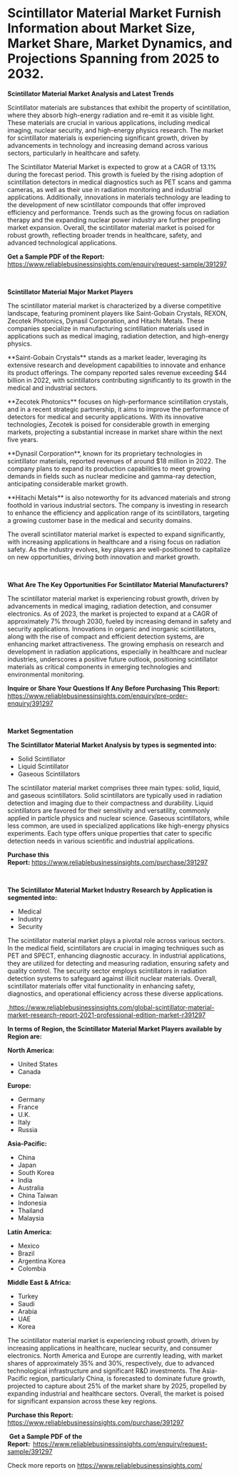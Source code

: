 <p><h1>Scintillator Material Market Furnish Information about Market Size, Market Share, Market Dynamics, and Projections Spanning from 2025 to 2032.</h1></p><p><strong>Scintillator Material Market Analysis and Latest Trends</strong></p>
<p><p>Scintillator materials are substances that exhibit the property of scintillation, where they absorb high-energy radiation and re-emit it as visible light. These materials are crucial in various applications, including medical imaging, nuclear security, and high-energy physics research. The market for scintillator materials is experiencing significant growth, driven by advancements in technology and increasing demand across various sectors, particularly in healthcare and safety.</p><p>The Scintillator Material Market is expected to grow at a CAGR of 13.1% during the forecast period. This growth is fueled by the rising adoption of scintillation detectors in medical diagnostics such as PET scans and gamma cameras, as well as their use in radiation monitoring and industrial applications. Additionally, innovations in materials technology are leading to the development of new scintillator compounds that offer improved efficiency and performance. Trends such as the growing focus on radiation therapy and the expanding nuclear power industry are further propelling market expansion. Overall, the scintillator material market is poised for robust growth, reflecting broader trends in healthcare, safety, and advanced technological applications.</p></p>
<p><strong>Get a Sample PDF of the Report:&nbsp;</strong> <a href="https://www.reliablebusinessinsights.com/enquiry/request-sample/391297?utm_campaign=3133&utm_medium=2&utm_source=Github&utm_content=ia&utm_term=29032025&utm_id=scintillator-material">https://www.reliablebusinessinsights.com/enquiry/request-sample/391297</a></p>
<p>&nbsp;</p>
<p><strong>Scintillator Material Major Market Players</strong></p>
<p><p>The scintillator material market is characterized by a diverse competitive landscape, featuring prominent players like Saint-Gobain Crystals, REXON, Zecotek Photonics, Dynasil Corporation, and Hitachi Metals. These companies specialize in manufacturing scintillation materials used in applications such as medical imaging, radiation detection, and high-energy physics.</p><p>**Saint-Gobain Crystals** stands as a market leader, leveraging its extensive research and development capabilities to innovate and enhance its product offerings. The company reported sales revenue exceeding $44 billion in 2022, with scintillators contributing significantly to its growth in the medical and industrial sectors.</p><p>**Zecotek Photonics** focuses on high-performance scintillation crystals, and in a recent strategic partnership, it aims to improve the performance of detectors for medical and security applications. With its innovative technologies, Zecotek is poised for considerable growth in emerging markets, projecting a substantial increase in market share within the next five years.</p><p>**Dynasil Corporation**, known for its proprietary technologies in scintillator materials, reported revenues of around $18 million in 2022. The company plans to expand its production capabilities to meet growing demands in fields such as nuclear medicine and gamma-ray detection, anticipating considerable market growth.</p><p>**Hitachi Metals** is also noteworthy for its advanced materials and strong foothold in various industrial sectors. The company is investing in research to enhance the efficiency and application range of its scintillators, targeting a growing customer base in the medical and security domains.</p><p>The overall scintillator material market is expected to expand significantly, with increasing applications in healthcare and a rising focus on radiation safety. As the industry evolves, key players are well-positioned to capitalize on new opportunities, driving both innovation and market growth.</p></p>
<p>&nbsp;</p>
<p><strong>What Are The Key Opportunities For Scintillator Material Manufacturers?</strong></p>
<p><p>The scintillator material market is experiencing robust growth, driven by advancements in medical imaging, radiation detection, and consumer electronics. As of 2023, the market is projected to expand at a CAGR of approximately 7% through 2030, fueled by increasing demand in safety and security applications. Innovations in organic and inorganic scintillators, along with the rise of compact and efficient detection systems, are enhancing market attractiveness. The growing emphasis on research and development in radiation applications, especially in healthcare and nuclear industries, underscores a positive future outlook, positioning scintillator materials as critical components in emerging technologies and environmental monitoring.</p></p>
<p><strong>Inquire or Share Your Questions If Any Before Purchasing This Report:</strong> <a href="https://www.reliablebusinessinsights.com/enquiry/pre-order-enquiry/391297?utm_campaign=3133&utm_medium=2&utm_source=Github&utm_content=ia&utm_term=29032025&utm_id=scintillator-material">https://www.reliablebusinessinsights.com/enquiry/pre-order-enquiry/391297</a></p>
<p>&nbsp;</p>
<p><strong>Market Segmentation</strong></p>
<p><strong>The Scintillator Material Market Analysis by types is segmented into:</strong></p>
<p><ul><li>Solid Scintillator</li><li>Liquid Scintillator</li><li>Gaseous Scintillators</li></ul></p>
<p><p>The scintillator material market comprises three main types: solid, liquid, and gaseous scintillators. Solid scintillators are typically used in radiation detection and imaging due to their compactness and durability. Liquid scintillators are favored for their sensitivity and versatility, commonly applied in particle physics and nuclear science. Gaseous scintillators, while less common, are used in specialized applications like high-energy physics experiments. Each type offers unique properties that cater to specific detection needs in various scientific and industrial applications.</p></p>
<p><strong>Purchase this Report:&nbsp;</strong><a href="https://www.reliablebusinessinsights.com/purchase/391297?utm_campaign=3133&utm_medium=2&utm_source=Github&utm_content=ia&utm_term=29032025&utm_id=scintillator-material">https://www.reliablebusinessinsights.com/purchase/391297</a></p>
<p>&nbsp;</p>
<p><strong>The Scintillator Material Market Industry Research by Application is segmented into:</strong></p>
<p><ul><li>Medical</li><li>Industry</li><li>Security</li></ul></p>
<p><p>The scintillator material market plays a pivotal role across various sectors. In the medical field, scintillators are crucial in imaging techniques such as PET and SPECT, enhancing diagnostic accuracy. In industrial applications, they are utilized for detecting and measuring radiation, ensuring safety and quality control. The security sector employs scintillators in radiation detection systems to safeguard against illicit nuclear materials. Overall, scintillator materials offer vital functionality in enhancing safety, diagnostics, and operational efficiency across these diverse applications.</p></p>
<p><a href="https://www.reliablebusinessinsights.com/global-scintillator-material-market-research-report-2021-professional-edition-market-r391297?utm_campaign=3133&utm_medium=2&utm_source=Github&utm_content=ia&utm_term=29032025&utm_id=scintillator-material">&nbsp;https://www.reliablebusinessinsights.com/global-scintillator-material-market-research-report-2021-professional-edition-market-r391297</a></p>
<p><strong>In terms of Region, the Scintillator Material Market Players available by Region are:</strong></p>
<p>
    <p> <strong> North America: </strong>
        <ul>
            <li>United States</li>
            <li>Canada</li>
        </ul>
        </p> 
    <p> <strong> Europe: </strong>
        <ul>
            <li>Germany</li>
            <li>France</li>
            <li>U.K.</li>
            <li>Italy</li>
            <li>Russia</li>
        </ul>
        </p> 
    <p> <strong> Asia-Pacific: </strong>
        <ul>
            <li>China</li>
            <li>Japan</li>
            <li>South Korea</li>
            <li>India</li>
            <li>Australia</li>
            <li>China Taiwan</li>
            <li>Indonesia</li>
            <li>Thailand</li>
            <li>Malaysia</li>
        </ul>
        </p> 
    <p> <strong> Latin America: </strong>
        <ul>
            <li>Mexico</li>
            <li>Brazil</li>
            <li>Argentina Korea</li>
            <li>Colombia</li>
        </ul>
        </p> 
    <p> <strong> Middle East & Africa: </strong>
        <ul>
            <li>Turkey</li>
            <li>Saudi</li>
            <li>Arabia</li>
            <li>UAE</li>
            <li>Korea</li>
        </ul>
    </p>
    </p>
<p><p>The scintillator material market is experiencing robust growth, driven by increasing applications in healthcare, nuclear security, and consumer electronics. North America and Europe are currently leading, with market shares of approximately 35% and 30%, respectively, due to advanced technological infrastructure and significant R&D investments. The Asia-Pacific region, particularly China, is forecasted to dominate future growth, projected to capture about 25% of the market share by 2025, propelled by expanding industrial and healthcare sectors. Overall, the market is poised for significant expansion across these key regions.</p></p>
<p><strong>Purchase this Report: </strong><a href="https://www.reliablebusinessinsights.com/purchase/391297?utm_campaign=3133&utm_medium=2&utm_source=Github&utm_content=ia&utm_term=29032025&utm_id=scintillator-material">https://www.reliablebusinessinsights.com/purchase/391297</a></p>
<p>&nbsp;<strong>Get a Sample PDF of the Report:&nbsp;&nbsp;</strong><a href="https://www.reliablebusinessinsights.com/enquiry/request-sample/391297?utm_campaign=3133&utm_medium=2&utm_source=Github&utm_content=ia&utm_term=29032025&utm_id=scintillator-material">https://www.reliablebusinessinsights.com/enquiry/request-sample/391297</a></p>
<p><strong></strong></p>
<p>Check more reports on <a href="https://www.reliablebusinessinsights.com/?utm_campaign=3133&utm_medium=2&utm_source=Github&utm_content=ia&utm_term=29032025&utm_id=scintillator-material">https://www.reliablebusinessinsights.com/</a></p>